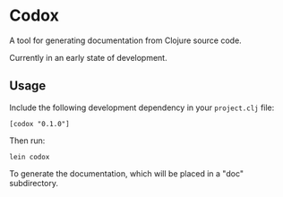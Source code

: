 # Codox

A tool for generating documentation from Clojure source code.

Currently in an early state of development.

## Usage

Include the following development dependency in your `project.clj` file:

    [codox "0.1.0"]

Then run:

    lein codox

To generate the documentation, which will be placed in a "doc" subdirectory.

